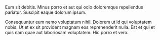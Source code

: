 Eum sit debitis. Minus porro et aut qui odio doloremque repellendus pariatur. Suscipit eaque dolorum ipsum.
 Consequuntur eum nemo voluptatum nihil. Dolorem ut id qui voluptatem nobis. Ut et ex sit provident magnam eos reprehenderit nulla. Est et qui et quis nam quae aut laboriosam voluptatem. Hic porro et vero.